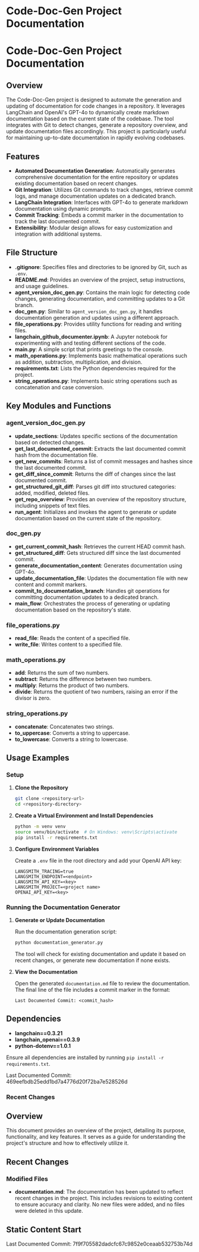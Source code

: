 # Code-Doc-Gen Project Documentation

# Code-Doc-Gen Project Documentation

## Overview

The Code-Doc-Gen project is designed to automate the generation and updating of documentation for code changes in a repository. It leverages LangChain and OpenAI's GPT-4o to dynamically create markdown documentation based on the current state of the codebase. The tool integrates with Git to detect changes, generate a repository overview, and update documentation files accordingly. This project is particularly useful for maintaining up-to-date documentation in rapidly evolving codebases.

## Features

- **Automated Documentation Generation**: Automatically generates comprehensive documentation for the entire repository or updates existing documentation based on recent changes.
- **Git Integration**: Utilizes Git commands to track changes, retrieve commit logs, and manage documentation updates on a dedicated branch.
- **LangChain Integration**: Interfaces with GPT-4o to generate markdown documentation using dynamic prompts.
- **Commit Tracking**: Embeds a commit marker in the documentation to track the last documented commit.
- **Extensibility**: Modular design allows for easy customization and integration with additional systems.

## File Structure

- **.gitignore**: Specifies files and directories to be ignored by Git, such as `.env`.
- **README.md**: Provides an overview of the project, setup instructions, and usage guidelines.
- **agent_version_doc_gen.py**: Contains the main logic for detecting code changes, generating documentation, and committing updates to a Git branch.
- **doc_gen.py**: Similar to `agent_version_doc_gen.py`, it handles documentation generation and updates using a different approach.
- **file_operations.py**: Provides utility functions for reading and writing files.
- **langchain_github_documenter.ipynb**: A Jupyter notebook for experimenting with and testing different sections of the code.
- **main.py**: A simple script that prints greetings to the console.
- **math_operations.py**: Implements basic mathematical operations such as addition, subtraction, multiplication, and division.
- **requirements.txt**: Lists the Python dependencies required for the project.
- **string_operations.py**: Implements basic string operations such as concatenation and case conversion.

## Key Modules and Functions

### agent_version_doc_gen.py

- **update_sections**: Updates specific sections of the documentation based on detected changes.
- **get_last_documented_commit**: Extracts the last documented commit hash from the documentation file.
- **get_new_commits**: Returns a list of commit messages and hashes since the last documented commit.
- **get_diff_since_commit**: Returns the diff of changes since the last documented commit.
- **get_structured_git_diff**: Parses git diff into structured categories: added, modified, deleted files.
- **get_repo_overview**: Provides an overview of the repository structure, including snippets of text files.
- **run_agent**: Initializes and invokes the agent to generate or update documentation based on the current state of the repository.

### doc_gen.py

- **get_current_commit_hash**: Retrieves the current HEAD commit hash.
- **get_structured_diff**: Gets structured diff since the last documented commit.
- **generate_documentation_content**: Generates documentation using GPT-4o.
- **update_documentation_file**: Updates the documentation file with new content and commit markers.
- **commit_to_documentation_branch**: Handles git operations for committing documentation updates to a dedicated branch.
- **main_flow**: Orchestrates the process of generating or updating documentation based on the repository's state.

### file_operations.py

- **read_file**: Reads the content of a specified file.
- **write_file**: Writes content to a specified file.

### math_operations.py

- **add**: Returns the sum of two numbers.
- **subtract**: Returns the difference between two numbers.
- **multiply**: Returns the product of two numbers.
- **divide**: Returns the quotient of two numbers, raising an error if the divisor is zero.

### string_operations.py

- **concatenate**: Concatenates two strings.
- **to_uppercase**: Converts a string to uppercase.
- **to_lowercase**: Converts a string to lowercase.

## Usage Examples

### Setup

1. **Clone the Repository**

    ```bash
    git clone <repository-url>
    cd <repository-directory>
    ```

2. **Create a Virtual Environment and Install Dependencies**

    ```bash
    python -m venv venv
    source venv/bin/activate  # On Windows: venv\Scripts\activate
    pip install -r requirements.txt
    ```

3. **Configure Environment Variables**

    Create a `.env` file in the root directory and add your OpenAI API key:

    ```env
    LANGSMITH_TRACING=true
    LANGSMITH_ENDPOINT=<endpoint>
    LANGSMITH_API_KEY=<key>
    LANGSMITH_PROJECT=<project name>
    OPENAI_API_KEY=<key>
    ```

### Running the Documentation Generator

1. **Generate or Update Documentation**

    Run the documentation generation script:

    ```bash
    python documentation_generator.py
    ```

    The tool will check for existing documentation and update it based on recent changes, or generate new documentation if none exists.

2. **View the Documentation**

    Open the generated `documentation.md` file to review the documentation. The final line of the file includes a commit marker in the format:

    ```
    Last Documented Commit: <commit_hash>
    ```

## Dependencies

- **langchain==0.3.21**
- **langchain_openai==0.3.9**
- **python-dotenv==1.0.1**

Ensure all dependencies are installed by running `pip install -r requirements.txt`.

Last Documented Commit: 469eefbdb25edd1bd7a4776d20f72ba7e528526d

### Recent Changes
## Overview

This document provides an overview of the project, detailing its purpose, functionality, and key features. It serves as a guide for understanding the project's structure and how to effectively utilize it.

## Recent Changes

### Modified Files

- **documentation.md**: The documentation has been updated to reflect recent changes in the project. This includes revisions to existing content to ensure accuracy and clarity. No new files were added, and no files were deleted in this update.


## Static Content Start


Last Documented Commit: 7f9f705582dadcfc67c9852e0ceaab532753b74d